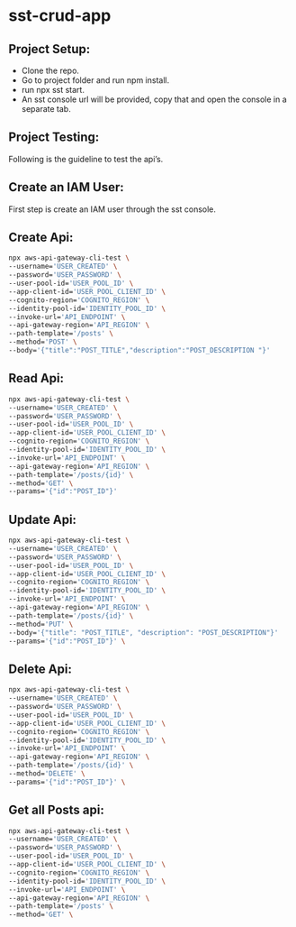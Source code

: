 # sst-crud-app
## Project Setup:

- Clone the repo.
- Go to project folder and run npm install.
- run npx sst start.
- An sst console url will be provided, copy that and open the console in a separate tab.

## Project Testing:

Following is the guideline to test the api’s.

## Create an IAM User:

First step is create an IAM user through the sst console.

## Create Api:

```bash
npx aws-api-gateway-cli-test \
--username='USER_CREATED' \
--password='USER_PASSWORD' \
--user-pool-id='USER_POOL_ID' \
--app-client-id='USER_POOL_CLIENT_ID' \
--cognito-region='COGNITO_REGION' \
--identity-pool-id='IDENTITY_POOL_ID' \
--invoke-url='API_ENDPOINT' \
--api-gateway-region='API_REGION' \
--path-template='/posts' \
--method='POST' \
--body='{"title":"POST_TITLE","description":"POST_DESCRIPTION "}'
```

## Read Api:

```bash
npx aws-api-gateway-cli-test \
--username='USER_CREATED' \
--password='USER_PASSWORD' \
--user-pool-id='USER_POOL_ID' \
--app-client-id='USER_POOL_CLIENT_ID' \
--cognito-region='COGNITO_REGION' \
--identity-pool-id='IDENTITY_POOL_ID' \
--invoke-url='API_ENDPOINT' \
--api-gateway-region='API_REGION' \
--path-template='/posts/{id}' \
--method='GET' \
--params='{"id":"POST_ID"}'
```

## Update Api:

```bash
npx aws-api-gateway-cli-test \
--username='USER_CREATED' \
--password='USER_PASSWORD' \
--user-pool-id='USER_POOL_ID' \
--app-client-id='USER_POOL_CLIENT_ID' \
--cognito-region='COGNITO_REGION' \
--identity-pool-id='IDENTITY_POOL_ID' \
--invoke-url='API_ENDPOINT' \
--api-gateway-region='API_REGION' \
--path-template='/posts/{id}' \
--method='PUT' \
--body='{"title": "POST_TITLE", "description": "POST_DESCRIPTION"}'
--params='{"id":"POST_ID"}' \
```

## Delete Api:

```bash
npx aws-api-gateway-cli-test \
--username='USER_CREATED' \
--password='USER_PASSWORD' \
--user-pool-id='USER_POOL_ID' \
--app-client-id='USER_POOL_CLIENT_ID' \
--cognito-region='COGNITO_REGION' \
--identity-pool-id='IDENTITY_POOL_ID' \
--invoke-url='API_ENDPOINT' \
--api-gateway-region='API_REGION' \
--path-template='/posts/{id}' \
--method='DELETE' \
--params='{"id":"POST_ID"}' \
```

## Get all Posts api:

```bash
npx aws-api-gateway-cli-test \
--username='USER_CREATED' \
--password='USER_PASSWORD' \
--user-pool-id='USER_POOL_ID' \
--app-client-id='USER_POOL_CLIENT_ID' \
--cognito-region='COGNITO_REGION' \
--identity-pool-id='IDENTITY_POOL_ID' \
--invoke-url='API_ENDPOINT' \
--api-gateway-region='API_REGION' \
--path-template='/posts' \
--method='GET' \
```
